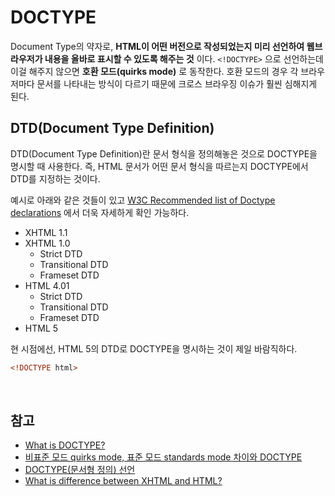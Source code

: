 # DOCTYPE

Document Type의 약자로, **HTML이 어떤 버전으로 작성되었는지 미리 선언하여 웹브라우저가 내용을 올바로 표시할 수 있도록 해주는 것** 이다. `<!DOCTYPE>` 으로 선언하는데 이걸 해주지 않으면 **호환 모드(quirks mode)** 로 동작한다. 호환 모드의 경우 각 브라우저마다 문서를 나타내는 방식이 다르기 때문에 크로스 브라우징 이슈가 훨씬 심해지게 된다.

## DTD(Document Type Definition)

DTD(Document Type Definition)란 문서 형식을 정의해놓은 것으로 DOCTYPE을 명시할 때 사용한다. 즉, HTML 문서가 어떤 문서 형식을 따르는지 DOCTYPE에서 DTD를 지정하는 것이다.

예시로 아래와 같은 것들이 있고 [W3C Recommended list of Doctype declarations](https://www.w3.org/QA/2002/04/valid-dtd-list.html) 에서 더욱 자세하게 확인 가능하다.

* XHTML 1.1
* XHTML 1.0
  * Strict DTD
  * Transitional DTD
  * Frameset DTD
* HTML 4.01
  * Strict DTD
  * Transitional DTD
  * Frameset DTD
* HTML 5

현 시점에선, HTML 5의 DTD로 DOCTYPE을 명시하는 것이 제일 바람직하다.

```html
<!DOCTYPE html>
```

<br>

## 참고

* [What is DOCTYPE?](https://stackoverflow.com/questions/414891/what-is-doctype)
* [비표준 모드 quirks mode, 표준 모드 standards mode 차이와 DOCTYPE](https://aboooks.tistory.com/169)
* [DOCTYPE(문서형 정의) 선언](https://webdir.tistory.com/40)
* [What is difference between XHTML and HTML?](https://stackoverflow.com/questions/4153403/what-is-difference-between-xhtml-and-html)
